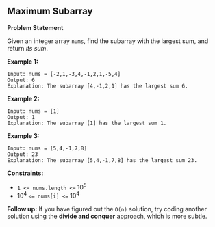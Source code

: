 
## Maximum Subarray

**Problem Statement**

Given an integer array `nums`, find the 
subarray
 with the largest sum, and return _its sum_.

 

**Example 1:**

    Input: nums = [-2,1,-3,4,-1,2,1,-5,4]
    Output: 6
    Explanation: The subarray [4,-1,2,1] has the largest sum 6.

**Example 2:**

    Input: nums = [1]
    Output: 1
    Explanation: The subarray [1] has the largest sum 1.

**Example 3:**

    Input: nums = [5,4,-1,7,8]
    Output: 23
    Explanation: The subarray [5,4,-1,7,8] has the largest sum 23.
 

**Constraints:**

- `1 <= nums.length <=` $10^5$
- $10^4$ `<= nums[i] <=` $10^4$
 

**Follow up:** If you have figured out the `O(n)` solution, try coding another solution using the **divide and conquer** approach, which is more subtle.